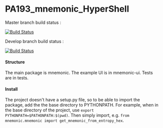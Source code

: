 # PA193_mnemonic_HyperShell

Master branch build status :

[![Build Status](https://travis-ci.com/zrtYouyou/PA193_mnemonic_HyperShell.svg?branch=master)](https://travis-ci.com/zrtYouyou/PA193_mnemonic_HyperShell)

Develop branch build status :

[![Build Status](https://travis-ci.com/zrtYouyou/PA193_mnemonic_HyperShell.svg?branch=develop)](https://travis-ci.com/zrtYouyou/PA193_mnemonic_HyperShell)

#### Structure
The main package is mnemonic. The example UI is in mnemonic-ui. Tests are in tests.

#### Install
The project doesn't have a setup.py file, so to be able to import the package, add the the base directory to PYTHONPATH.
For example, when in the base directory of the project, use `export PYTHONPATH=$PATHONPATH:$(pwd)`. Then simply import, e.g.
`from mnemonic.mnemonic import get_mnemonic_from_entropy_hex`.
